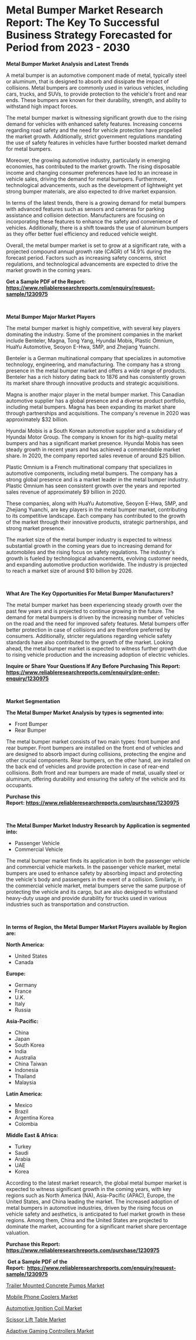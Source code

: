 <p><h1>Metal Bumper Market Research Report: The Key To Successful Business Strategy Forecasted for Period from 2023 - 2030</h1></p><p><strong>Metal Bumper Market Analysis and Latest Trends</strong></p>
<p><p>A metal bumper is an automotive component made of metal, typically steel or aluminum, that is designed to absorb and dissipate the impact of collisions. Metal bumpers are commonly used in various vehicles, including cars, trucks, and SUVs, to provide protection to the vehicle's front and rear ends. These bumpers are known for their durability, strength, and ability to withstand high impact forces.</p><p>The metal bumper market is witnessing significant growth due to the rising demand for vehicles with enhanced safety features. Increasing concerns regarding road safety and the need for vehicle protection have propelled the market growth. Additionally, strict government regulations mandating the use of safety features in vehicles have further boosted market demand for metal bumpers.</p><p>Moreover, the growing automotive industry, particularly in emerging economies, has contributed to the market growth. The rising disposable income and changing consumer preferences have led to an increase in vehicle sales, driving the demand for metal bumpers. Furthermore, technological advancements, such as the development of lightweight yet strong bumper materials, are also expected to drive market expansion.</p><p>In terms of the latest trends, there is a growing demand for metal bumpers with advanced features such as sensors and cameras for parking assistance and collision detection. Manufacturers are focusing on incorporating these features to enhance the safety and convenience of vehicles. Additionally, there is a shift towards the use of aluminum bumpers as they offer better fuel efficiency and reduced vehicle weight.</p><p>Overall, the metal bumper market is set to grow at a significant rate, with a projected compound annual growth rate (CAGR) of 14.9% during the forecast period. Factors such as increasing safety concerns, strict regulations, and technological advancements are expected to drive the market growth in the coming years.</p></p>
<p><strong>Get a Sample PDF of the Report:&nbsp; <a href="https://www.reliableresearchreports.com/enquiry/request-sample/1230975">https://www.reliableresearchreports.com/enquiry/request-sample/1230975</a></strong></p>
<p>&nbsp;</p>
<p><strong>Metal Bumper Major Market Players</strong></p>
<p><p>The metal bumper market is highly competitive, with several key players dominating the industry. Some of the prominent companies in the market include Benteler, Magna, Tong Yang, Hyundai Mobis, Plastic Omnium, HuaYu Automotive, Seoyon E-Hwa, SMP, and Zhejiang Yuanchi.</p><p>Benteler is a German multinational company that specializes in automotive technology, engineering, and manufacturing. The company has a strong presence in the metal bumper market and offers a wide range of products. Benteler has a rich history dating back to 1876 and has consistently grown its market share through innovative products and strategic acquisitions.</p><p>Magna is another major player in the metal bumper market. This Canadian automotive supplier has a global presence and a diverse product portfolio, including metal bumpers. Magna has been expanding its market share through partnerships and acquisitions. The company's revenue in 2020 was approximately $32 billion.</p><p>Hyundai Mobis is a South Korean automotive supplier and a subsidiary of Hyundai Motor Group. The company is known for its high-quality metal bumpers and has a significant market presence. Hyundai Mobis has seen steady growth in recent years and has achieved a commendable market share. In 2020, the company reported sales revenue of around $25 billion.</p><p>Plastic Omnium is a French multinational company that specializes in automotive components, including metal bumpers. The company has a strong global presence and is a market leader in the metal bumper industry. Plastic Omnium has seen consistent growth over the years and reported sales revenue of approximately $9 billion in 2020.</p><p>These companies, along with HuaYu Automotive, Seoyon E-Hwa, SMP, and Zhejiang Yuanchi, are key players in the metal bumper market, contributing to its competitive landscape. Each company has contributed to the growth of the market through their innovative products, strategic partnerships, and strong market presence.</p><p>The market size of the metal bumper industry is expected to witness substantial growth in the coming years due to increasing demand for automobiles and the rising focus on safety regulations. The industry's growth is fueled by technological advancements, evolving customer needs, and expanding automotive production worldwide. The industry is projected to reach a market size of around $10 billion by 2026.</p></p>
<p>&nbsp;</p>
<p><strong>What Are The Key Opportunities For Metal Bumper Manufacturers?</strong></p>
<p><p>The metal bumper market has been experiencing steady growth over the past few years and is projected to continue growing in the future. The demand for metal bumpers is driven by the increasing number of vehicles on the road and the need for improved safety features. Metal bumpers offer better protection in case of collisions and are therefore preferred by consumers. Additionally, stricter regulations regarding vehicle safety standards have also contributed to the growth of the market. Looking ahead, the metal bumper market is expected to witness further growth due to rising vehicle production and the increasing adoption of electric vehicles.</p></p>
<p><strong>Inquire or Share Your Questions If Any Before Purchasing This Report: <a href="https://www.reliableresearchreports.com/enquiry/pre-order-enquiry/1230975">https://www.reliableresearchreports.com/enquiry/pre-order-enquiry/1230975</a></strong></p>
<p>&nbsp;</p>
<p><strong>Market Segmentation</strong></p>
<p><strong>The Metal Bumper Market Analysis by types is segmented into:</strong></p>
<p><ul><li>Front Bumper</li><li>Rear Bumper</li></ul></p>
<p><p>The metal bumper market consists of two main types: front bumper and rear bumper. Front bumpers are installed on the front end of vehicles and are designed to absorb impact during collisions, protecting the engine and other crucial components. Rear bumpers, on the other hand, are installed on the back end of vehicles and provide protection in case of rear-end collisions. Both front and rear bumpers are made of metal, usually steel or aluminum, offering durability and ensuring the safety of the vehicle and its occupants.</p></p>
<p><strong>Purchase this Report:&nbsp;<a href="https://www.reliableresearchreports.com/purchase/1230975">https://www.reliableresearchreports.com/purchase/1230975</a></strong></p>
<p>&nbsp;</p>
<p><strong>The Metal Bumper Market Industry Research by Application is segmented into:</strong></p>
<p><ul><li>Passenger Vehicle</li><li>Commercial Vehicle</li></ul></p>
<p><p>The metal bumper market finds its application in both the passenger vehicle and commercial vehicle markets. In the passenger vehicle market, metal bumpers are used to enhance safety by absorbing impact and protecting the vehicle's body and passengers in the event of a collision. Similarly, in the commercial vehicle market, metal bumpers serve the same purpose of protecting the vehicle and its cargo, but are also designed to withstand heavy-duty usage and provide durability for trucks used in various industries such as transportation and construction.</p></p>
<p>&nbsp;</p>
<p><strong>In terms of Region, the Metal Bumper Market Players available by Region are:</strong></p>
<p>
    <p> <strong> North America: </strong>
        <ul>
            <li>United States</li>
            <li>Canada</li>
        </ul>
        </p> 
    <p> <strong> Europe: </strong>
        <ul>
            <li>Germany</li>
            <li>France</li>
            <li>U.K.</li>
            <li>Italy</li>
            <li>Russia</li>
        </ul>
        </p> 
    <p> <strong> Asia-Pacific: </strong>
        <ul>
            <li>China</li>
            <li>Japan</li>
            <li>South Korea</li>
            <li>India</li>
            <li>Australia</li>
            <li>China Taiwan</li>
            <li>Indonesia</li>
            <li>Thailand</li>
            <li>Malaysia</li>
        </ul>
        </p> 
    <p> <strong> Latin America: </strong>
        <ul>
            <li>Mexico</li>
            <li>Brazil</li>
            <li>Argentina Korea</li>
            <li>Colombia</li>
        </ul>
        </p> 
    <p> <strong> Middle East & Africa: </strong>
        <ul>
            <li>Turkey</li>
            <li>Saudi</li>
            <li>Arabia</li>
            <li>UAE</li>
            <li>Korea</li>
        </ul>
    </p>
    </p>
<p><p>According to the latest market research, the global metal bumper market is expected to witness significant growth in the coming years, with key regions such as North America (NA), Asia-Pacific (APAC), Europe, the United States, and China leading the market. The increased adoption of metal bumpers in automotive industries, driven by the rising focus on vehicle safety and aesthetics, is anticipated to fuel market growth in these regions. Among them, China and the United States are projected to dominate the market, accounting for a significant market share percentage valuation.</p></p>
<p><strong>Purchase this Report: <a href="https://www.reliableresearchreports.com/purchase/1230975">https://www.reliableresearchreports.com/purchase/1230975</a></strong></p>
<p>&nbsp;<strong>Get a Sample PDF of the Report:&nbsp;&nbsp;<a href="https://www.reliableresearchreports.com/enquiry/request-sample/1230975">https://www.reliableresearchreports.com/enquiry/request-sample/1230975</a></strong></p>
<p><strong></strong></p>
<p><p><a href="https://www.linkedin.com/pulse/trailer-mounted-concrete-pumps-market-challenges-opportunities-5ayae/">Trailer Mounted Concrete Pumps Market</a></p><p><a href="https://medium.com/@sheetal.reportprime/mobile-phone-coolers-market-trends-and-market-analysis-forecasted-for-period-2023-2030-3428debbec9d">Mobile Phone Coolers Market</a></p><p><a href="https://github.com/prosalinda88/Market-Research-Report-List-1/blob/main/automotive-ignition-coil-market.md">Automotive Ignition Coil Market</a></p><p><a href="https://www.linkedin.com/pulse/scissor-lift-table-market-size-growth-forecast-from-2023--4xs4e/">Scissor Lift Table Market</a></p><p><a href="https://medium.com/@krithi.reportprime/adaptive-gaming-controllers-market-size-reveals-the-best-marketing-channels-in-global-industry-3f6da61dc69b">Adaptive Gaming Controllers Market</a></p></p>